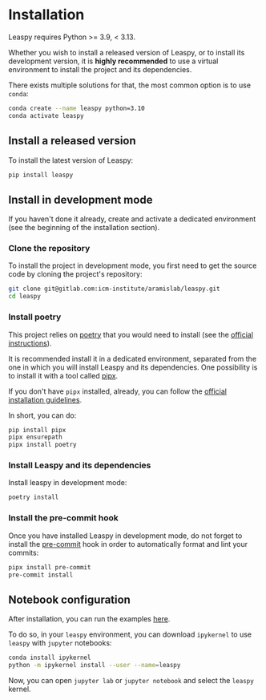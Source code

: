 # Installation

Leaspy requires Python >= 3.9, < 3.13.

Whether you wish to install a released version of Leaspy, or to install its development version, it is **highly recommended** to use a virtual environment to install the project and its dependencies.

There exists multiple solutions for that, the most common option is to use `conda`:

```bash
conda create --name leaspy python=3.10
conda activate leaspy
```

## Install a released version

To install the latest version of Leaspy:

```bash
pip install leaspy
```

## Install in development mode

If you haven't done it already, create and activate a dedicated environment (see the beginning of the installation section). 

### Clone the repository

To install the project in development mode, you first need to get the source code by cloning the project's repository:

```bash
git clone git@gitlab.com:icm-institute/aramislab/leaspy.git
cd leaspy
```

### Install poetry

This project relies on [poetry](https://python-poetry.org) that you would need to install (see the [official instructions](https://python-poetry.org/docs/#installation)).

It is recommended install it in a dedicated environment, separated from the one in which you will install Leaspy and its dependencies. One possibility is to install it with a tool called [pipx](https://pipx.pypa.io/stable/).

If you don't have `pipx` installed, already, you can follow the [official installation guidelines](https://pipx.pypa.io/stable/installation/).

In short, you can do:

```bash
pip install pipx
pipx ensurepath
pipx install poetry
```

### Install Leaspy and its dependencies

Install leaspy in development mode:

```bash
poetry install
```

### Install the pre-commit hook

Once you have installed Leaspy in development mode, do not forget to install the [pre-commit](https://pre-commit.com) hook in order to automatically format and lint your commits:

```bash
pipx install pre-commit
pre-commit install
```

## Notebook configuration

After installation, you can run the examples [here](./nutshell.md).

To do so, in your ``leaspy`` environment, you can download ``ipykernel`` to use ``leaspy`` with ``jupyter`` notebooks:

```bash
conda install ipykernel
python -m ipykernel install --user --name=leaspy
```

Now, you can open ``jupyter lab`` or ``jupyter notebook`` and select the ``leaspy`` kernel.
